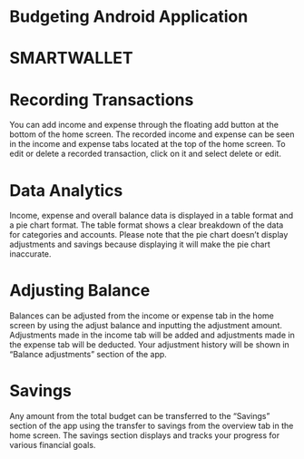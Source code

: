 # Budgeting Android Application

# SMARTWALLET
# Recording Transactions
You can add income and expense through the floating add button at the bottom of the home screen. The recorded income and expense can be seen in the income and expense tabs located at the top of the home screen. To edit or delete a recorded transaction, click on it and select delete or edit.
# Data Analytics
Income, expense and overall balance data is displayed in a table format and a pie chart format. The table format shows a clear breakdown of the data for categories and accounts. Please note that the pie chart doesn’t display adjustments and savings because displaying it will make the pie chart inaccurate.
# Adjusting Balance
Balances can be adjusted from the income or expense tab in the home screen by using the adjust balance and inputting the adjustment amount. Adjustments made in the income tab will be added and adjustments made in the expense tab will be deducted. Your adjustment history will be shown in “Balance adjustments” section of the app.
# Savings
Any amount from the total budget can be transferred to the “Savings” section of the app using the transfer to savings from the overview tab in the home screen. The savings section displays and tracks your progress for various financial goals.
